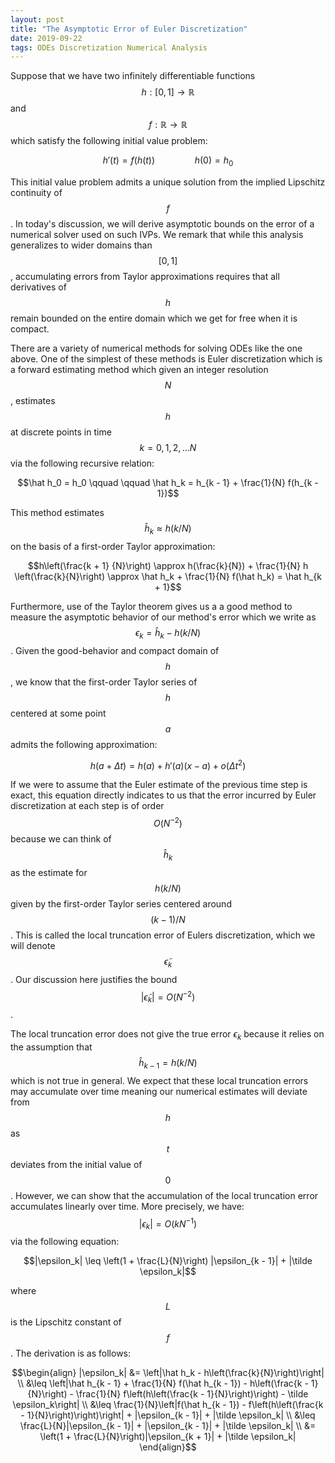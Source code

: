 ```yaml
---
layout: post
title: "The Asymptotic Error of Euler Discretization"
date: 2019-09-22
tags: ODEs Discretization Numerical Analysis
---
```


Suppose that we have two infinitely differentiable functions $$h: [0,1] \rightarrow \mathbb{R}$$ and $$f: \mathbb{R} \rightarrow \mathbb{R}$$ which satisfy the following initial value problem:

$$h'(t) = f(h(t)) \qquad \qquad  h(0) = h_0$$

This initial value problem admits a unique solution from the implied Lipschitz continuity of $$f$$. In today's discussion, we will derive asymptotic bounds on the error of a numerical solver used on such IVPs. We remark that while this analysis generalizes to wider domains than $$[0,1]$$, accumulating errors from Taylor approximations requires that all derivatives of $$h$$ remain bounded on the entire domain which we get for free when it is compact.

There are a variety of numerical methods for solving ODEs like the one above. One of the simplest of these methods is Euler discretization which is a forward estimating method which given an integer resolution $$N$$, estimates $$h$$ at discrete points in time $$k = 0, 1, 2, \ldots N$$ via the following recursive relation:

$$\hat h_0 = h_0 \qquad \qquad \hat h_k = h_{k - 1} + \frac{1}{N} f(h_{k - 1})$$

This method estimates $$\hat h_k \approx h(k/N)$$ on the basis of a first-order Taylor approximation:

$$h\left(\frac{k + 1} {N}\right) \approx h(\frac{k}{N}) + \frac{1}{N} h \left(\frac{k}{N}\right) \approx \hat h_k + \frac{1}{N} f(\hat h_k) = \hat h_{k + 1}$$

Furthermore, use of the Taylor theorem gives us a a good method to measure the asymptotic behavior of our method's error which we write as $$\epsilon_k = \hat h_k - h(k / N)$$. Given the good-behavior and compact domain of $$h$$, we know  that the first-order Taylor series of $$h$$ centered at some point $$a$$ admits the following approximation:

$$h(a + \Delta t) = h(a) + h'(a) (x - a) + o(\Delta t^2)$$

If we were to assume that the Euler estimate of the previous time step is exact, this equation directly indicates to us that the error incurred by Euler discretization at each step is of order $$O(N^{-2})$$ because we can think of $$\hat h_k$$ as the estimate for $$h(k / N)$$ given by the first-order Taylor series centered around $$({k - 1}) / N$$. This is called the local truncation error of Eulers discretization, which we will denote $$\tilde\epsilon_k$$. Our discussion here justifies the bound $$|\tilde\epsilon_k| = O(N^{-2})$$.

The local truncation error does not give the true error $\epsilon_k$ because it relies on the assumption that $$\hat h_{k-1} = h(k / N)$$ which is not true in general. We expect that these local truncation errors may accumulate over time meaning our numerical estimates will deviate from $$h$$ as $$t$$ deviates from the initial value of $$0$$. However, we can show that the accumulation of the local truncation error accumulates linearly over time. More precisely, we have: $$|\epsilon_k| = O(k N^{-1})$$ via the following equation:

$$|\epsilon_k| \leq \left(1 + \frac{L}{N}\right) |\epsilon_{k - 1}| + |\tilde \epsilon_k|$$

where $$L$$ is the Lipschitz constant of $$f$$. The derivation is as follows:

$$\begin{align}
|\epsilon_k| &= \left|\hat h_k - h\left(\frac{k}{N}\right)\right| \\
&\leq \left|\hat h_{k - 1} + \frac{1}{N} f(\hat h_{k - 1}) - h\left(\frac{k - 1} {N}\right) - \frac{1}{N} f\left(h\left(\frac{k - 1}{N}\right)\right) - \tilde \epsilon_k\right| \\
&\leq \frac{1}{N}\left|f(\hat h_{k - 1}) - f\left(h\left(\frac{k - 1}{N}\right)\right)\right| + |\epsilon_{k - 1}| + |\tilde \epsilon_k| \\
&\leq \frac{L}{N}|\epsilon_{k - 1}| + |\epsilon_{k - 1}| + |\tilde \epsilon_k| \\
&= \left(1 + \frac{L}{N}\right)|\epsilon_{k + 1}| + |\tilde \epsilon_k|
\end{align}$$
